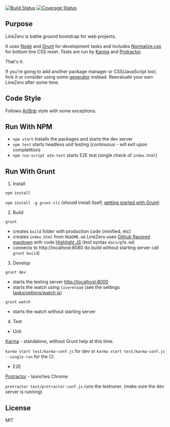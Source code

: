 [![Build Status](https://travis-ci.org/uicoded/linezero.svg?branch=master)](https://travis-ci.org/uicoded/linezero)
[![Coverage Status](https://img.shields.io/coveralls/uicoded/linezero.svg)](https://coveralls.io/r/uicoded/linezero?branch=master)

## Purpose

LineZero is battle ground bootstrap for web projects.

It uses [Node](http://nodejs.org) and [Grunt](http://www.gruntjs.org/) for development tasks and includes
[Normalize.css](http://necolas.github.io/normalize.css/) for bottom line CSS reset.
Tests are run by [Karma](http://karma-runner.github.io) and [Protractor](http://angular.github.io/protractor/#/).

That's it.

If you're going to add another package manager or CSS/JavaScript tool, fork it or consider using some [generator](http://yeoman.io/generators/) instead.
Reevaluate your own LineZero after some time.

## Code Style

Follows [AirBnb](https://github.com/airbnb/javascript) style with some exceptions.


## Run With NPM

 * `npm start` installs the packages and starts the dev server
 * `npm test` starts headless unit testing (continuous - will exit upon completition)
 * `npm run-script e2e-test` starts E2E test (single check of `index.html`)


## Run With Grunt

1. Install

  `npm install`

  `npm install -g grunt-cli` (should install itself, [getting started with Grunt](http://gruntjs.com/getting-started))

2. Build

  `grunt`

  - creates `build` folder with production code (minified, etc)
  - creates `index.html` from `README.md` 
    LineZero uses [Github flavored mardown](https://help.github.com/articles/github-flavored-markdown/)
    with code [Highlight JS](https://highlightjs.org/) (test syntax `docs/gfm.md`)
  - connects to http://localhost:8080 (to build without starting server call `grunt build`)

3. Develop

  `grunt dev`

  - starts the testing server [http://localhost:8000](http://localhost:8000)
  - starts the watch using `livereload` (see the settings [tasks/options/watch.js](http://localhost:8000/tasks/options/watch.js))
  
  `grunt watch`
  
  - starts the watch without starting server
   
4. Test

  * Unit

  [Karma](http://karma-runner.github.io/) - standalone, without Grunt help at this time.

  `karma start test/karma-conf.js` for dev or `karma start test/karma-conf.js --single-run` for the CI. 

  * E2E

  [Protractor](http://angular.github.io/protractor/) - launches Chrome

  `protractor test/protractor-conf.js` runs the testruner. (make sure the dev server is running)


## License

MIT
